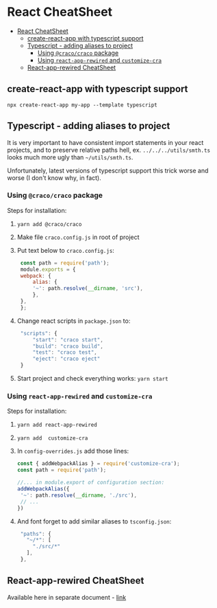# React CheatSheet

- [React CheatSheet](#react-cheatsheet)
  - [create-react-app with typescript support](#create-react-app-with-typescript-support)
  - [Typescript - adding aliases to project](#typescript---adding-aliases-to-project)
    - [Using `@craco/craco` package](#using-cracocraco-package)
    - [Using `react-app-rewired` and `customize-cra`](#using-react-app-rewired-and-customize-cra)
  - [React-app-rewired CheatSheet](#react-app-rewired-cheatsheet)

## create-react-app with typescript support  

```shell
npx create-react-app my-app --template typescript
```

## Typescript - adding aliases to project

It is very important to have consistent import statements in your react projects, and to preserve relative paths hell, ex. `../../../utils/smth.ts` looks much more ugly than `~/utils/smth.ts`.

Unfortunately, latest versions of typescript support this trick worse and worse (I don't know why, in fact).

### Using `@craco/craco` package

Steps for installation:

1. `yarn add @craco/craco`
2. Make file `craco.config.js` in root of project
3. Put text below to `craco.config.js`:

   ```javascript
    const path = require('path');
    module.exports = {
    webpack: {
        alias: {
        '~': path.resolve(__dirname, 'src'),
        },
    },
    };
   ```

4. Change react scripts in `package.json` to:

   ```javascript
    "scripts": {
        "start": "craco start",
        "build": "craco build",
        "test": "craco test",
        "eject": "craco eject"
    }
   ```

5. Start project and check everything works: `yarn start`

### Using `react-app-rewired` and `customize-cra`

Steps for installation:

1. `yarn add react-app-rewired`
2. `yarn add  customize-cra`
3. In `config-overrides.js` add those lines:

   ```javascript
   const { addWebpackAlias } = require('customize-cra');
   const path = require('path');

   //... in module.export of configuration section:
   addWebpackAlias({
    '~': path.resolve(__dirname, './src'),
    // ...
   })
   ```

4. And font forget to add similar aliases to `tsconfig.json`:

   ```javascript
    "paths": {
      "~/*": [
        "./src/*"
      ],
    },
   ```

## React-app-rewired CheatSheet

Available here in separate document - [link](./config/react-app-rewired/readme.md)
